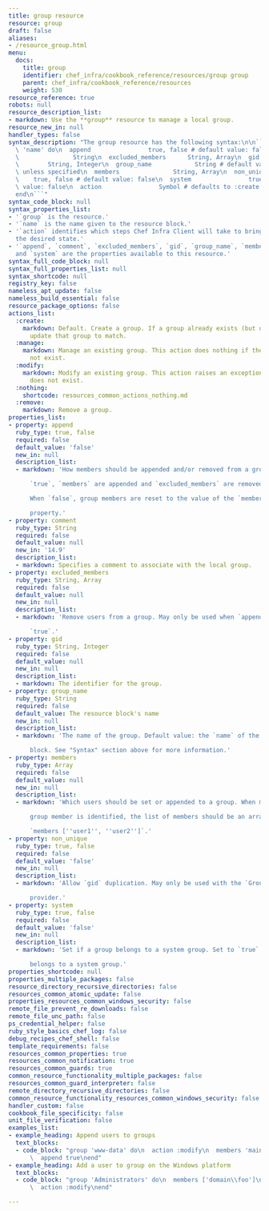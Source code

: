 ```yaml
---
title: group resource
resource: group
draft: false
aliases:
- /resource_group.html
menu:
  docs:
    title: group
    identifier: chef_infra/cookbook_reference/resources/group group
    parent: chef_infra/cookbook_reference/resources
    weight: 530
resource_reference: true
robots: null
resource_description_list:
- markdown: Use the **group** resource to manage a local group.
resource_new_in: null
handler_types: false
syntax_description: "The group resource has the following syntax:\n\n``` ruby\ngroup\
  \ 'name' do\n  append                true, false # default value: false\n  comment\
  \               String\n  excluded_members      String, Array\n  gid           \
  \        String, Integer\n  group_name            String # default value: 'name'\
  \ unless specified\n  members               String, Array\n  non_unique        \
  \    true, false # default value: false\n  system                true, false # default\
  \ value: false\n  action                Symbol # defaults to :create if not specified\n\
  end\n```"
syntax_code_block: null
syntax_properties_list:
- '`group` is the resource.'
- '`name` is the name given to the resource block.'
- '`action` identifies which steps Chef Infra Client will take to bring the node into
  the desired state.'
- '`append`, `comment`, `excluded_members`, `gid`, `group_name`, `members`, `non_unique`,
  and `system` are the properties available to this resource.'
syntax_full_code_block: null
syntax_full_properties_list: null
syntax_shortcode: null
registry_key: false
nameless_apt_update: false
nameless_build_essential: false
resource_package_options: false
actions_list:
  :create:
    markdown: Default. Create a group. If a group already exists (but does not match),
      update that group to match.
  :manage:
    markdown: Manage an existing group. This action does nothing if the group does
      not exist.
  :modify:
    markdown: Modify an existing group. This action raises an exception if the group
      does not exist.
  :nothing:
    shortcode: resources_common_actions_nothing.md
  :remove:
    markdown: Remove a group.
properties_list:
- property: append
  ruby_type: true, false
  required: false
  default_value: 'false'
  new_in: null
  description_list:
  - markdown: 'How members should be appended and/or removed from a group. When

      `true`, `members` are appended and `excluded_members` are removed.

      When `false`, group members are reset to the value of the `members`

      property.'
- property: comment
  ruby_type: String
  required: false
  default_value: null
  new_in: '14.9'
  description_list:
  - markdown: Specifies a comment to associate with the local group.
- property: excluded_members
  ruby_type: String, Array
  required: false
  default_value: null
  new_in: null
  description_list:
  - markdown: 'Remove users from a group. May only be used when `append` is set to

      `true`.'
- property: gid
  ruby_type: String, Integer
  required: false
  default_value: null
  new_in: null
  description_list:
  - markdown: The identifier for the group.
- property: group_name
  ruby_type: String
  required: false
  default_value: The resource block's name
  new_in: null
  description_list:
  - markdown: 'The name of the group. Default value: the `name` of the resource

      block. See "Syntax" section above for more information.'
- property: members
  ruby_type: Array
  required: false
  default_value: null
  new_in: null
  description_list:
  - markdown: 'Which users should be set or appended to a group. When more than one

      group member is identified, the list of members should be an array:

      `members [''user1'', ''user2'']`.'
- property: non_unique
  ruby_type: true, false
  required: false
  default_value: 'false'
  new_in: null
  description_list:
  - markdown: 'Allow `gid` duplication. May only be used with the `Groupadd`

      provider.'
- property: system
  ruby_type: true, false
  required: false
  default_value: 'false'
  new_in: null
  description_list:
  - markdown: 'Set if a group belongs to a system group. Set to `true` if the group

      belongs to a system group.'
properties_shortcode: null
properties_multiple_packages: false
resource_directory_recursive_directories: false
resources_common_atomic_update: false
properties_resources_common_windows_security: false
remote_file_prevent_re_downloads: false
remote_file_unc_path: false
ps_credential_helper: false
ruby_style_basics_chef_log: false
debug_recipes_chef_shell: false
template_requirements: false
resources_common_properties: true
resources_common_notification: true
resources_common_guards: true
common_resource_functionality_multiple_packages: false
resources_common_guard_interpreter: false
remote_directory_recursive_directories: false
common_resource_functionality_resources_common_windows_security: false
handler_custom: false
cookbook_file_specificity: false
unit_file_verification: false
examples_list:
- example_heading: Append users to groups
  text_blocks:
  - code_block: "group 'www-data' do\n  action :modify\n  members 'maintenance'\n\
      \  append true\nend"
- example_heading: Add a user to group on the Windows platform
  text_blocks:
  - code_block: "group 'Administrators' do\n  members ['domain\\foo']\n  append true\n\
      \  action :modify\nend"

---
```

